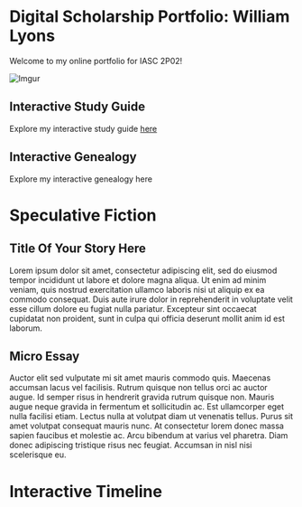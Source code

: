 # Digital Scholarship Portfolio: William Lyons

Welcome to my online portfolio for IASC 2P02!

![Imgur](https://i.imgur.com/bHCDxN7.png?1)

## Interactive Study Guide

Explore my interactive study guide [here](2P02_Interactive_Study_Guide_Complete_2021-02-01.html)

## Interactive Genealogy

Explore my interactive genealogy here

# Speculative Fiction

## Title Of Your Story Here

Lorem ipsum dolor sit amet, consectetur adipiscing elit, sed do eiusmod tempor incididunt ut labore et dolore magna aliqua. Ut enim ad minim veniam, quis nostrud exercitation
ullamco laboris nisi ut aliquip ex ea commodo consequat. Duis aute irure dolor in reprehenderit in voluptate velit esse cillum dolore eu fugiat nulla pariatur. Excepteur sint
occaecat cupidatat non proident, sunt in culpa qui officia deserunt mollit anim id est laborum.

## Micro Essay
Auctor elit sed vulputate mi sit amet mauris commodo quis. Maecenas accumsan lacus vel facilisis. Rutrum quisque non tellus orci ac auctor augue. Id semper risus in hendrerit
gravida rutrum quisque non. Mauris augue neque gravida in fermentum et sollicitudin ac. Est ullamcorper eget nulla facilisi etiam. Lectus nulla at volutpat diam ut venenatis
tellus. Purus sit amet volutpat consequat mauris nunc. At consectetur lorem donec massa sapien faucibus et molestie ac. Arcu bibendum at varius vel pharetra. Diam donec adipiscing
tristique risus nec feugiat. Accumsan in nisl nisi scelerisque eu.

# Interactive Timeline
